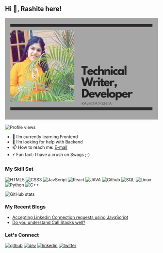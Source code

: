 ## Hi 👋, Rashite here!
<img src='https://github.com/Rashita123/Rashita123/blob/main/Technical%20Writer%2C%20Developer.png' alt='Banner-image'>

![Profile views](https://gpvc.arturio.dev/Rashita123) 
- 🌱 I’m currently learning Frontend 
- 🤔 I’m looking for help with Backend 
- 📫 How to reach me: [E-mail](mehta.rashita18@gmail.com) 
- ⚡ Fun fact: I have a crush on Swags ;-) 

### My Skill Set<br>
<img src='https://www.svgrepo.com/show/197982/html.svg' alt='HTML5' height='40'>  <img src='https://www.svgrepo.com/show/303481/css-3-logo.svg' alt='CSS3' height='40'>  <img src='https://www.svgrepo.com/show/303206/javascript-logo.svg' alt='JavScript' height='50'>  <img src='https://www.svgrepo.com/show/303500/react-1-logo.svg' alt='React' height='50'> <img src='https://www.svgrepo.com/show/32690/java.svg' alt='JAVA' height='50'>  <img src='https://www.svgrepo.com/show/217753/github.svg' alt='Github' height='50'>  <img src='https://www.svgrepo.com/show/303251/mysql-logo.svg' alt='SQL' height='50'>  <img src='https://www.svgrepo.com/show/184138/linux.svg' alt='Linux' height='50'>  <img src='https://seeklogo.com/images/P/python-logo-A32636CAA3-seeklogo.com.png' alt='Python' height='50'>  <img src='https://img.icons8.com/color/2x/c-plus-plus-logo.png' alt='C++' height='50'> 



 

![GitHub stats](https://github-readme-stats.vercel.app/api?username=Rashita123&show_icons=true)  

 ### My Recent Blogs
 <ul>
 <li><a href="https://rashitamehta.hashnode.dev/accepting-linkedin-connection-requests-using-javascript">Accepting Linkedin Connection requests using JavaScript</a></li>
 <li><a href="https://rashitamehta.hashnode.dev/do-you-understand-call-stacks-well">Do you understand Call Stacks well?</a></li>
</ul>

### Let's Connect
[<img src='https://www.svgrepo.com/show/217753/github.svg' alt='github' height='40'>](https://github.com/Rashita123)  [<img src='https://seeklogo.com/images/H/hashnode-logo-B114767E70-seeklogo.com.png' alt='dev' height='40'>](https://rashitamehta.hashnode.dev)  [<img src='https://www.svgrepo.com/show/217760/linkedin.svg' alt='linkedin' height='40'>](https://www.linkedin.com/in/https://www.linkedin.com/in/rashita-mehta-350346197/)  [<img src='https://www.svgrepo.com/show/183608/twitter.svg' alt='twitter' height='40'>](https://twitter.com/https://twitter.com/rashitamehta) 
